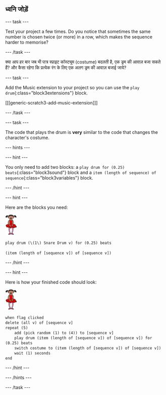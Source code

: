 ## ध्वनि जोड़ें

\--- task \---

Test your project a few times. Do you notice that sometimes the same number is chosen twice (or more) in a row, which makes the sequence harder to memorise?

\--- /task \---

क्या आप हर बार जब भी पात्र स्प्राइट कॉस्ट्यूम (costume) बदलती है, एक ड्रम की आवाज़ बजा सकते हैं? और कैसा रहेगा कि प्रत्येक रंग के लिए एक अलग ड्रम की आवाज़ बजाई जाये?

\--- task \---

Add the Music extension to your project so you can use the `play drum`{:class="block3extensions"} block.

[[[generic-scratch3-add-music-extension]]]

\--- /task \---

\--- task \---

The code that plays the drum is **very** similar to the code that changes the character's costume.

\--- hints \---

\--- hint \---

You only need to add two blocks: a `play drum for (0.25) beats`{:class="block3sound"} block and a `item (length of sequence) of sequence`{:class="block3variables"} block.

\--- /hint \---

\--- hint \---

Here are the blocks you need:

![ballerina](images/ballerina.png)

```blocks3
play drum (\(1\) Snare Drum v) for (0.25) beats

(item (length of [sequence v]) of [sequence v])
```

\--- /hint \---

\--- hint \---

Here is how your finished code should look:

![ballerina](images/ballerina.png)

```blocks3
when flag clicked
delete (all v) of [sequence v]
repeat (5)
    add (pick random (1) to (4)) to [sequence v]
    play drum (item (length of [sequence v]) of [sequence v]) for (0.25) beats
    switch costume to (item (length of [sequence v]) of [sequence v])
    wait (1) seconds
end
```

\--- /hint \---

\--- /hints \---

\--- /task \---